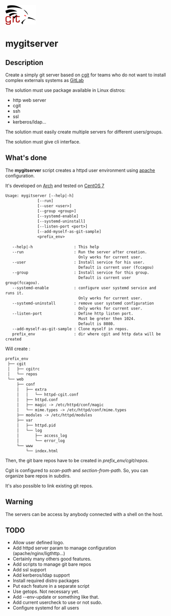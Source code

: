 ![Cagou git](doc/cagou-git.png)
# mygitserver
## Description

Create a simply git server based on [cgit](https://git.zx2c4.com/cgit/about/)
for teams who do not want to install complex externals systems as
[GitLab](https://about.gitlab.com/)

The solution must use package available in Linux distros:
* http web server
* cgit
* ssh
* ssl
* kerberos/ldap...

The solution must easily create multiple servers for different users/groups.

The solution must give cli interface.


## What's done

The **mygitserver** script creates a httpd user environment using
[apache](http://httpd.apache.org/docs/current/) configuration.

It's developed on [Arch](https://www.archlinux.org/) and tested on [CentOS
7](https://www.centos.org)

    Usage: mygitserver [--help|-h]
                  [--run]
                  [--user <user>]
                  [--group <group>]
                  [--systemd-enable]
                  [--systemd-uninstall]
                  [--listen-port <port>]
                  [--add-myself-as-git-sample]
                  <prefix_env>
    
       --help|-h                  : This help
       --run                      : Run the server after creation.
                                    Only works for current user.
       --user                     : Install service for his user.
                                    Default is current user (fccagou)
       --group                    : Install service for this group.
                                    Default is current user group(fccagou).
       --systemd-enable           : configure user systemd service and runs it.
                                    Only works for current user.
       --systemd-uninstall        : remove user systemd configuration
                                    Only works for current user.
       --listen-port              : Define http listen port.
                                    Must be greter then 1024.
                                    Default is 8080.
       --add-myself-as-git-sample : Clone myself in repos.
       prefix_env                 : dir where cgit and http data will be created

Will create :
    
    prefix_env
     ├── cgit
     │   ├── cgitrc
     │   └── repos
     └── web
         ├── conf
         │   ├── extra
         │   │   └── httpd-cgit.conf
         │   ├── httpd.conf
         │   ├── magic -> /etc/httpd/conf/magic
         │   └── mime.types -> /etc/httpd/conf/mime.types
         ├── modules -> /etc/httpd/modules
         ├── var
         │   ├── httpd.pid
         │   └── log
         │       ├── access_log
         │       └── error_log
         └── www
             └── index.html


Then, the git bare repos have to be created in _prefix_env/cgit/repos_.

Cgit is configured to _scan-path_ and _section-from-path_. So, you
can organize bare repos in subdirs.

It's also possible to link existing git repos.

## Warning

The servers can be access by anybody connected with a shell on the host.

## TODO
* Allow user defined logo.
* Add httpd server param to manage configuration (apache/nginx/ligthttp...)
* Certainly many others good features.
* Add scripts to manage git bare repos
* Add ssl support
* Add kerberos/ldap support
* Install required distro packages
* Put each feature in a separate script
* Use getops. Not necessary yet.
* Add --env-update or something like that.
* Add current usercheck to use or not sudo.
* Configure systemd for all users

